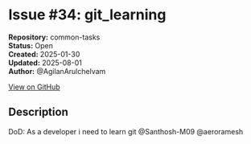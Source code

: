 # Issue #34: git_learning

**Repository:** common-tasks  
**Status:** Open  
**Created:** 2025-01-30  
**Updated:** 2025-08-01  
**Author:** @AgilanArulchelvam  

[View on GitHub](https://github.com/Simtestlab/common-tasks/issues/34)

## Description

DoD:
As a developer i need to learn git @Santhosh-M09 @aeroramesh 